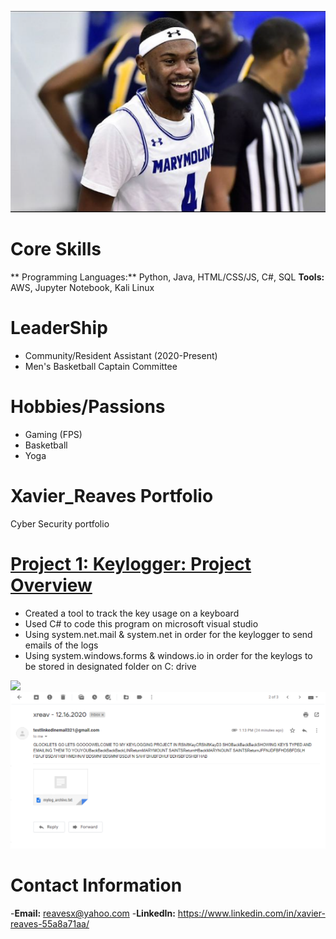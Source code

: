 ![](/images/zae%20smiling.PNG)

# Core Skills
** Programming Languages:** Python, Java, HTML/CSS/JS, C#, SQL
**Tools:** AWS, Jupyter Notebook, Kali Linux

# LeaderShip
- Community/Resident Assistant (2020-Present)
- Men's Basketball Captain Committee

# Hobbies/Passions
- Gaming (FPS)
- Basketball
- Yoga

# Xavier_Reaves Portfolio
Cyber Security portfolio 

# [Project 1: Keylogger: Project Overview](https://github.com/ayezaee/Keylogger)
* Created a tool to track the key usage on a keyboard
* Used C# to code this program on microsoft visual studio 
* Using system.net.mail & system.net in order for the keylogger to send emails of the logs
* Using system.windows.forms & windows.io in order for the keylogs to be stored in designated folder on C: drive

![](/images/ezgif.com-gif-maker.gif)
![](/images/Capture2.PNG)

# Contact Information
-**Email:** reavesx@yahoo.com
-**LinkedIn:** https://www.linkedin.com/in/xavier-reaves-55a8a71aa/
